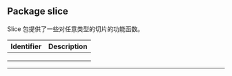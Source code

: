 ## Package slice

Slice 包提供了一些对任意类型的切片的功能函数。

| Identifier | Description |
| :--------- | :---------- |
|            |             |  
|            |             |
|            |             |

---
### 

